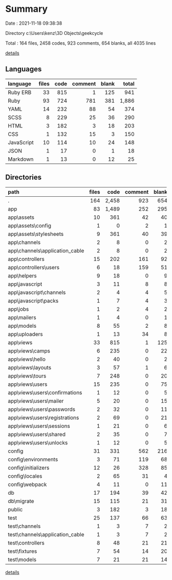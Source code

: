 # Summary

Date : 2021-11-18 09:38:38

Directory c:\Users\kenz\3D Objects\geekcycle

Total : 164 files,  2458 codes, 923 comments, 654 blanks, all 4035 lines

[details](details.md)

## Languages
| language | files | code | comment | blank | total |
| :--- | ---: | ---: | ---: | ---: | ---: |
| Ruby ERB | 33 | 815 | 1 | 125 | 941 |
| Ruby | 93 | 724 | 781 | 381 | 1,886 |
| YAML | 14 | 232 | 88 | 54 | 374 |
| SCSS | 8 | 229 | 25 | 36 | 290 |
| HTML | 3 | 182 | 3 | 18 | 203 |
| CSS | 1 | 132 | 15 | 3 | 150 |
| JavaScript | 10 | 114 | 10 | 24 | 148 |
| JSON | 1 | 17 | 0 | 1 | 18 |
| Markdown | 1 | 13 | 0 | 12 | 25 |

## Directories
| path | files | code | comment | blank | total |
| :--- | ---: | ---: | ---: | ---: | ---: |
| . | 164 | 2,458 | 923 | 654 | 4,035 |
| app | 83 | 1,489 | 252 | 295 | 2,036 |
| app\assets | 10 | 361 | 42 | 40 | 443 |
| app\assets\config | 1 | 0 | 2 | 1 | 3 |
| app\assets\stylesheets | 9 | 361 | 40 | 39 | 440 |
| app\channels | 2 | 8 | 0 | 2 | 10 |
| app\channels\application_cable | 2 | 8 | 0 | 2 | 10 |
| app\controllers | 15 | 202 | 161 | 92 | 455 |
| app\controllers\users | 6 | 18 | 159 | 51 | 228 |
| app\helpers | 9 | 18 | 0 | 9 | 27 |
| app\javascript | 3 | 11 | 8 | 8 | 27 |
| app\javascript\channels | 2 | 4 | 4 | 5 | 13 |
| app\javascript\packs | 1 | 7 | 4 | 3 | 14 |
| app\jobs | 1 | 2 | 4 | 2 | 8 |
| app\mailers | 1 | 4 | 0 | 1 | 5 |
| app\models | 8 | 55 | 2 | 8 | 65 |
| app\uploaders | 1 | 13 | 34 | 8 | 55 |
| app\views | 33 | 815 | 1 | 125 | 941 |
| app\views\camps | 6 | 235 | 0 | 22 | 257 |
| app\views\hello | 2 | 40 | 0 | 2 | 42 |
| app\views\layouts | 3 | 57 | 1 | 6 | 64 |
| app\views\tours | 7 | 248 | 0 | 20 | 268 |
| app\views\users | 15 | 235 | 0 | 75 | 310 |
| app\views\users\confirmations | 1 | 12 | 0 | 5 | 17 |
| app\views\users\mailer | 5 | 20 | 0 | 15 | 35 |
| app\views\users\passwords | 2 | 32 | 0 | 11 | 43 |
| app\views\users\registrations | 2 | 69 | 0 | 21 | 90 |
| app\views\users\sessions | 1 | 21 | 0 | 6 | 27 |
| app\views\users\shared | 2 | 35 | 0 | 7 | 42 |
| app\views\users\unlocks | 1 | 12 | 0 | 5 | 17 |
| config | 31 | 331 | 562 | 216 | 1,109 |
| config\environments | 3 | 71 | 119 | 68 | 258 |
| config\initializers | 12 | 26 | 328 | 85 | 439 |
| config\locales | 2 | 65 | 31 | 4 | 100 |
| config\webpack | 4 | 11 | 0 | 11 | 22 |
| db | 17 | 194 | 39 | 42 | 275 |
| db\migrate | 15 | 115 | 21 | 31 | 167 |
| public | 3 | 182 | 3 | 18 | 203 |
| test | 25 | 137 | 66 | 63 | 266 |
| test\channels | 1 | 3 | 7 | 2 | 12 |
| test\channels\application_cable | 1 | 3 | 7 | 2 | 12 |
| test\controllers | 8 | 48 | 21 | 21 | 90 |
| test\fixtures | 7 | 54 | 14 | 20 | 88 |
| test\models | 7 | 21 | 21 | 14 | 56 |

[details](details.md)